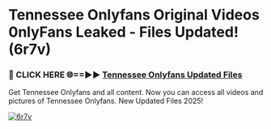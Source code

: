 # Tennessee Onlyfans Original Videos 0nlyFans Leaked - Files Updated! (6r7v)

<h3>🔴 CLICK HERE 🌐==►► <a href="https://tinyurl.com/2jnfzry5" rel="nofollow">Tennessee Onlyfans Updated Files</a></h3>

Get Tennessee Onlyfans and all content. Now you can access all videos and pictures of Tennessee Onlyfans. New Updated Files 2025!

[![6r7v](https://i.imgur.com/GyGTBgg.gif)](https://tinyurl.com/2jnfzry5)
